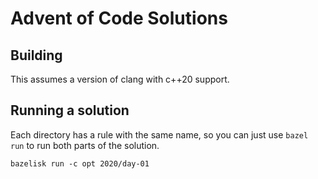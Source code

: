 # Advent of Code Solutions

## Building

This assumes a version of clang with c++20 support.

## Running a solution

Each directory has a rule with the same name, so you can just use `bazel run` to
run both parts of the solution.

```
bazelisk run -c opt 2020/day-01
```
